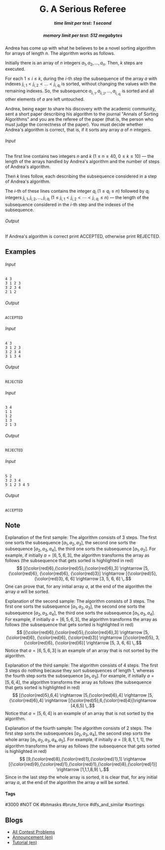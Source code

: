 <h1 style='text-align: center;'> G. A Serious Referee</h1>

<h5 style='text-align: center;'>time limit per test: 1 second</h5>
<h5 style='text-align: center;'>memory limit per test: 512 megabytes</h5>

Andrea has come up with what he believes to be a novel sorting algorithm for arrays of length $n$. The algorithm works as follows.

Initially there is an array of $n$ integers $a_1,\, a_2,\, \dots,\, a_n$. Then, $k$ steps are executed.

For each $1\le i\le k$, during the $i$-th step the subsequence of the array $a$ with indexes $j_{i,1}< j_{i,2}< \dots< j_{i, q_i}$ is sorted, without changing the values with the remaining indexes. So, the subsequence $a_{j_{i,1}},\, a_{j_{i,2}},\, \dots,\, a_{j_{i,q_i}}$ is sorted and all other elements of $a$ are left untouched.

Andrea, being eager to share his discovery with the academic community, sent a short paper describing his algorithm to the journal "Annals of Sorting Algorithms" and you are the referee of the paper (that is, the person who must judge the correctness of the paper). You must decide whether Andrea's algorithm is correct, that is, if it sorts any array $a$ of $n$ integers.

###### Input

The first line contains two integers $n$ and $k$ ($1\le n\le 40$, $0\le k\le 10$) — the length of the arrays handled by Andrea's algorithm and the number of steps of Andrea's algorithm.

Then $k$ lines follow, each describing the subsequence considered in a step of Andrea's algorithm.

The $i$-th of these lines contains the integer $q_i$ ($1\le q_i\le n$) followed by $q_i$ integers $j_{i,1},\,j_{i,2},\,\dots,\, j_{i,q_i}$ ($1\le j_{i,1}<j_{i,2}<\cdots<j_{i,q_i}\le n$) — the length of the subsequence considered in the $i$-th step and the indexes of the subsequence.

###### Output

If Andrea's algorithm is correct print ACCEPTED, otherwise print REJECTED.

## Examples

###### Input


```text
4 3
3 1 2 3
3 2 3 4
2 1 2
```
###### Output


```text
ACCEPTED
```
###### Input


```text
4 3
3 1 2 3
3 2 3 4
3 1 3 4
```
###### Output


```text
REJECTED
```
###### Input


```text
3 4
1 1
1 2
1 3
2 1 3
```
###### Output


```text
REJECTED
```
###### Input


```text
5 2
3 2 3 4
5 1 2 3 4 5
```
###### Output


```text
ACCEPTED
```
## Note

Explanation of the first sample: The algorithm consists of $3$ steps. The first one sorts the subsequence $[a_1, a_2, a_3]$, the second one sorts the subsequence $[a_2, a_3, a_4]$, the third one sorts the subsequence $[a_1,a_2]$. For example, if initially $a=[6, 5, 6, 3]$, the algorithm transforms the array as follows (the subsequence that gets sorted is highlighted in red) $$ [{\color{red}6},{\color{red}5},{\color{red}6},3] \rightarrow [5, {\color{red}6}, {\color{red}6}, {\color{red}3}] \rightarrow [{\color{red}5}, {\color{red}3}, 6, 6] \rightarrow [3, 5, 6, 6] \,.$$ One can prove that, for any initial array $a$, at the end of the algorithm the array $a$ will be sorted.

Explanation of the second sample: The algorithm consists of $3$ steps. The first one sorts the subsequence $[a_1, a_2, a_3]$, the second one sorts the subsequence $[a_2, a_3, a_4]$, the third one sorts the subsequence $[a_1,a_3,a_4]$. For example, if initially $a=[6, 5, 6, 3]$, the algorithm transforms the array as follows (the subsequence that gets sorted is highlighted in red) $$ [{\color{red}6},{\color{red}5},{\color{red}6},3] \rightarrow [5, {\color{red}6}, {\color{red}6}, {\color{red}3}] \rightarrow [{\color{red}5}, 3, {\color{red}6}, {\color{red}6}] \rightarrow [5, 3, 6, 6] \,.$$ Notice that $a=[6,5,6,3]$ is an example of an array that is not sorted by the algorithm.

Explanation of the third sample: The algorithm consists of $4$ steps. The first $3$ steps do nothing because they sort subsequences of length $1$, whereas the fourth step sorts the subsequence $[a_1,a_3]$. For example, if initially $a=[5,6,4]$, the algorithm transforms the array as follows (the subsequence that gets sorted is highlighted in red) $$ [{\color{red}5},6,4] \rightarrow [5,{\color{red}6},4] \rightarrow [5,{\color{red}6},4] \rightarrow [{\color{red}5},6,{\color{red}4}]\rightarrow [4,6,5] \,.$$ Notice that $a=[5,6,4]$ is an example of an array that is not sorted by the algorithm.

Explanation of the fourth sample: The algorithm consists of $2$ steps. The first step sorts the subsequences $[a_2,a_3,a_4]$, the second step sorts the whole array $[a_1,a_2,a_3,a_4,a_5]$. For example, if initially $a=[9,8,1,1,1]$, the algorithm transforms the array as follows (the subsequence that gets sorted is highlighted in red) $$ [9,{\color{red}8},{\color{red}1},{\color{red}1},1] \rightarrow [{\color{red}9},{\color{red}1},{\color{red}1},{\color{red}8},{\color{red}1}] \rightarrow [1,1,1,8,9] \,.$$ Since in the last step the whole array is sorted, it is clear that, for any initial array $a$, at the end of the algorithm the array $a$ will be sorted.



#### Tags 

#3000 #NOT OK #bitmasks #brute_force #dfs_and_similar #sortings 

## Blogs
- [All Contest Problems](../Codeforces_Global_Round_15.md)
- [Announcement (en)](../blogs/Announcement_(en).md)
- [Tutorial (en)](../blogs/Tutorial_(en).md)
